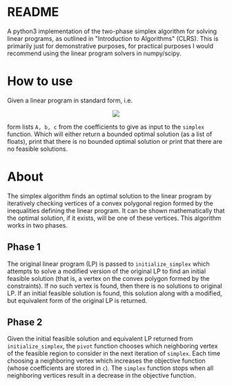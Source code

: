 # README

A python3 implementation of the two-phase simplex algorithm for solving linear programs, as outlined in "Introduction to Algorithms" (CLRS). This is primarily just for demonstrative purposes, for practical purposes I would recommend using the linear program solvers in numpy/scipy.

# How to use

Given a linear program in standard form, i.e.

<p align="center">
  <img src="https://i.imgur.com/ZQegHSh.png">
</p>

form lists `A, b, c` from the coefficients to give as input to the `simplex` function. Which will either return a bounded optimal solution (as a list of floats), print that there is no bounded optimal solution or print that there are no feasible solutions.

# About

The simplex algorithm finds an optimal solution to the linear program by iteratively checking vertices of a convex polygonal region formed by the inequalities defining the linear program. It can be shown mathematically that the optimal solution, if it exists, will be one of these vertices. This algorithm works in two phases.

## Phase 1

The original linear program (LP) is passed to `initialize_simplex` which attempts to solve a modified version of the original LP to find an initial feasible solution (that is, a vertex on the convex polygon formed by the constraints). If no such vertex is found, then there is no solutions to original LP. If an initial feasible solution is found, this solution along with a modified, but equivalent form of the original LP is returned.

## Phase 2

Given the initial feasible solution and equivalent LP returned from `initialize_simplex`, the `pivot` function chooses which neighboring vertex of the feasible region to consider in the next iteration of `simplex`. Each time choosing a neighboring vertex which increases the objective function (whose coefficients are stored in `c`). The `simplex` function stops when all neighboring vertices result in a decrease in the objective function.
